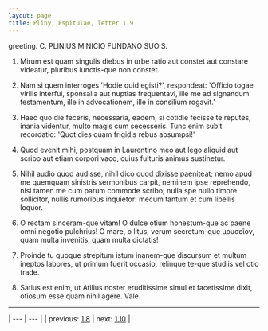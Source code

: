 ```yaml
---
layout: page
title: Pliny, Espitulae, letter 1.9
---
```


greeting. C. PLINIUS MINICIO FUNDANO SUO S.



1. Mirum est quam singulis diebus in urbe ratio aut constet aut constare videatur, pluribus iunctis-que non constet.



2. Nam si quem interroges 'Hodie quid egisti?', respondeat: 'Officio togae virilis interfui, sponsalia aut nuptias frequentavi, ille me ad signandum testamentum, ille in advocationem, ille in consilium rogavit.'



3. Haec quo die feceris, necessaria, eadem, si cotidie fecisse te reputes, inania videntur, multo magis cum secesseris. Tunc enim subit recordatio: 'Quot dies quam frigidis rebus absumpsi!'



4. Quod evenit mihi, postquam in Laurentino meo aut lego aliquid aut scribo aut etiam corpori vaco, cuius fulturis animus sustinetur.



5. Nihil audio quod audisse, nihil dico quod dixisse paeniteat; nemo apud me quemquam sinistris sermonibus carpit, neminem ipse reprehendo, nisi tamen me cum parum commode scribo; nulla spe nullo timore sollicitor, nullis rumoribus inquietor: mecum tantum et cum libellis loquor.



6. O rectam sinceram-que vitam! O dulce otium honestum-que ac paene omni negotio pulchrius! O mare, o litus, verum secretum-que μουσεῖον, quam multa invenitis, quam multa dictatis!



7. Proinde tu quoque strepitum istum inanem-que discursum et multum ineptos labores, ut primum fuerit occasio, relinque te-que studiis vel otio trade.



8. Satius est enim, ut Atilius noster eruditissime simul et facetissime dixit, otiosum esse quam nihil agere. Vale.



---

| --- | --- |
| previous: [1.8](../1.8/) | next: [1.10](../1.10/) |